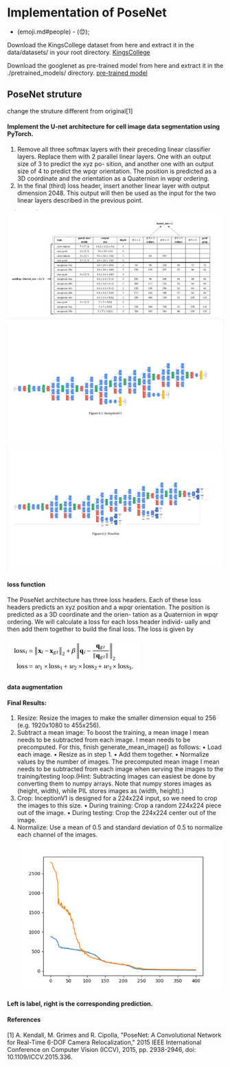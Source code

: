 # Implementation of PoseNet
* (emoji.md#people) - (:blush:);

Download the KingsCollege dataset from here and extract it in the data/datasets/ in your root directory.
[KingsCollege](https://www.repository.cam.ac.uk/bitstream/handle/1810/251342/KingsCollege.zip)

Download the googlenet as pre-trained model from here and extract it in the ./pretrained_models/ directory.
[pre-trained model](https://vision.in.tum.de/webarchive/hazirbas/poselstm-pytorch/places-googlenet.pickle)

## PoseNet struture
change the struture different from original[1]
#### Implement the U-net architecture for cell image data segmentation using PyTorch.

1. Remove all three softmax layers with their preceding linear classifier layers. Replace
them with 2 parallel linear layers. One with an output size of 3 to predict the xyz po-
sition, and another one with an output size of 4 to predict the wpqr orientation. The
position is predicted as a 3D coordinate and the orientation as a Quaternion in wpqr
ordering.
2. In the final (third) loss header, insert another linear layer with output dimension 2048.
This output will then be used as the input for the two linear layers described in the
previous point.

![](./img/0.png)
![](./img/1.png)
![](./img/2.png)

#### loss function
The PoseNet architecture has three loss headers. Each of these loss headers predicts an xyz
position and a wpqr orientation. The position is predicted as a 3D coordinate and the orien-
tation as a Quaternion in wpqr ordering. We will calculate a loss for each loss header individ-
ually and then add them together to build the final loss. The loss is given by

![](./img/4.png)

#### data augmentation


#### Final Results:
1. Resize: Resize the images to make the smaller dimension equal to 256 (e.g. 1920x1080 to 455x256).
2. Subtract a mean image: To boost the training, a mean image I mean needs to be subtracted from each image. I mean needs to be precomputed. For this, finish generate_mean_image()
as follows:
• Load each image.
• Resize as in step 1.
• Add them together.
• Normalize values by the number of images.
The precomputed mean image I mean needs to be subtracted from each image when serving the images to the training/testing loop.(Hint: Subtracting images can easiest be done by converting them to numpy arrays. Note that numpy stores images as (height, width), while PIL stores images as (width, height).)
3. Crop: InceptionV1 is designed for a 224x224 input, so we need to crop the images to this size.
• During training: Crop a random 224x224 piece out of the image.
• During testing: Crop the 224x224 center out of the image.
4. Normalize: Use a mean of 0.5 and standard deviation of 0.5 to normalize each channel of the images.
![](./img/graph.png)

**Left is label, right is the corresponding prediction.**

#### References
[1] A. Kendall, M. Grimes and R. Cipolla, "PoseNet: A Convolutional Network for Real-Time 6-DOF Camera Relocalization," 2015 IEEE International Conference on Computer Vision (ICCV), 2015, pp. 2938-2946, doi: 10.1109/ICCV.2015.336.
